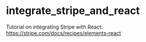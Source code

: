 # integrate_stripe_and_react
Tutorial on integrating Stripe with React: https://stripe.com/docs/recipes/elements-react
